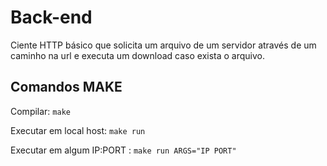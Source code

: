 # Back-end

Ciente HTTP básico que solicita um arquivo de um servidor através de um caminho na url e executa um download caso exista o arquivo.

## Comandos MAKE

Compilar: `make`


Executar em local host: `make run`

Executar em algum IP:PORT : `make run ARGS="IP PORT"`
